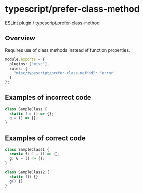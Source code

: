 # typescript/prefer-class-method

[ESLint plugin](https://ilyub.github.io/eslint-plugin-misc/) / typescript/prefer-class-method

## Overview

Requires use of class methods instead of function properties.

```ts
module.exports = {
  plugins: ["misc"],
  rules: {
    "misc/typescript/prefer-class-method": "error"
  }
};
```

## Examples of incorrect code

```ts
class SampleClass {
  static f = () => {};
  g = () => {};
}
```

## Examples of correct code

```ts
class SampleClass1 {
  static f: F = () => {};
  g: G = () => {};
}

class SampleClass2 {
  static f() {}
  g() {}
}
```